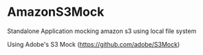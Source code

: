 # AmazonS3Mock
Standalone Application mocking amazon s3 using local file system

Using Adobe's S3 Mock (https://github.com/adobe/S3Mock)
